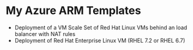 # My Azure ARM Templates

+ Deployment of a VM Scale Set of Red Hat Linux VMs behind an load balancer with NAT rules
+ Deployment of Red Hat Enterprise Linux VM (RHEL 7.2 or RHEL 6.7)
